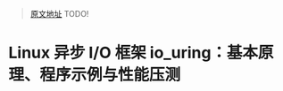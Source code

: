> [原文地址](https://arthurchiao.art/blog/intro-to-io-uring-zh/) TODO!

# Linux 异步 I/O 框架 io_uring：基本原理、程序示例与性能压测
